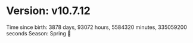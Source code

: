 # Version: v10.7.12
Time since birth: 3878 days, 93072 hours, 5584320 minutes, 335059200 seconds
Season: Spring 🌸

